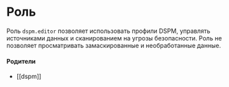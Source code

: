 # Роль

Роль `dspm.editor` позволяет использовать профили DSPM, управлять источниками данных и сканированием на угрозы безопасности. Роль не позволяет просматривать замаскированные и необработанные данные.


#### Родители

- [[dspm]]
